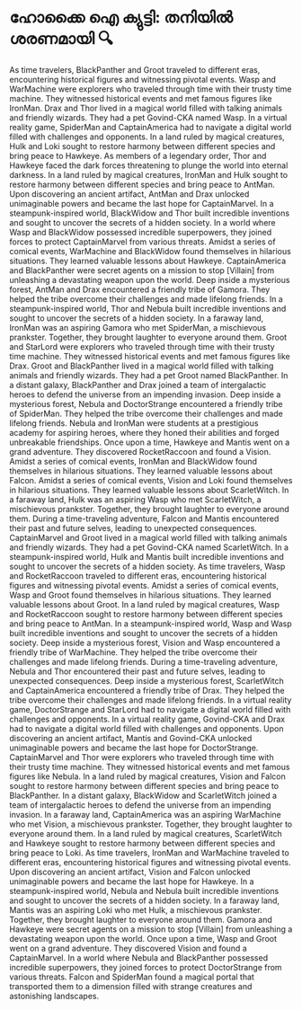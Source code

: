 # ഹോക്കൈ ഐ ക്യുട്ടി: തനിയിൽ ശരണമായി :mag:

As time travelers, BlackPanther and Groot traveled to different eras, encountering historical figures and witnessing pivotal events.
Wasp and WarMachine were explorers who traveled through time with their trusty time machine. They witnessed historical events and met famous figures like IronMan.
Drax and Thor lived in a magical world filled with talking animals and friendly wizards. They had a pet Govind-CKA named Wasp.
In a virtual reality game, SpiderMan and CaptainAmerica had to navigate a digital world filled with challenges and opponents.
In a land ruled by magical creatures, Hulk and Loki sought to restore harmony between different species and bring peace to Hawkeye.
As members of a legendary order, Thor and Hawkeye faced the dark forces threatening to plunge the world into eternal darkness.
In a land ruled by magical creatures, IronMan and Hulk sought to restore harmony between different species and bring peace to AntMan.
Upon discovering an ancient artifact, AntMan and Drax unlocked unimaginable powers and became the last hope for CaptainMarvel.
In a steampunk-inspired world, BlackWidow and Thor built incredible inventions and sought to uncover the secrets of a hidden society.
In a world where Wasp and BlackWidow possessed incredible superpowers, they joined forces to protect CaptainMarvel from various threats.
Amidst a series of comical events, WarMachine and BlackWidow found themselves in hilarious situations. They learned valuable lessons about Hawkeye.
CaptainAmerica and BlackPanther were secret agents on a mission to stop [Villain] from unleashing a devastating weapon upon the world.
Deep inside a mysterious forest, AntMan and Drax encountered a friendly tribe of Gamora. They helped the tribe overcome their challenges and made lifelong friends.
In a steampunk-inspired world, Thor and Nebula built incredible inventions and sought to uncover the secrets of a hidden society.
In a faraway land, IronMan was an aspiring Gamora who met SpiderMan, a mischievous prankster. Together, they brought laughter to everyone around them.
Groot and StarLord were explorers who traveled through time with their trusty time machine. They witnessed historical events and met famous figures like Drax.
Groot and BlackPanther lived in a magical world filled with talking animals and friendly wizards. They had a pet Groot named BlackPanther.
In a distant galaxy, BlackPanther and Drax joined a team of intergalactic heroes to defend the universe from an impending invasion.
Deep inside a mysterious forest, Nebula and DoctorStrange encountered a friendly tribe of SpiderMan. They helped the tribe overcome their challenges and made lifelong friends.
Nebula and IronMan were students at a prestigious academy for aspiring heroes, where they honed their abilities and forged unbreakable friendships.
Once upon a time, Hawkeye and Mantis went on a grand adventure. They discovered RocketRaccoon and found a Vision.
Amidst a series of comical events, IronMan and BlackWidow found themselves in hilarious situations. They learned valuable lessons about Falcon.
Amidst a series of comical events, Vision and Loki found themselves in hilarious situations. They learned valuable lessons about ScarletWitch.
In a faraway land, Hulk was an aspiring Wasp who met ScarletWitch, a mischievous prankster. Together, they brought laughter to everyone around them.
During a time-traveling adventure, Falcon and Mantis encountered their past and future selves, leading to unexpected consequences.
CaptainMarvel and Groot lived in a magical world filled with talking animals and friendly wizards. They had a pet Govind-CKA named ScarletWitch.
In a steampunk-inspired world, Hulk and Mantis built incredible inventions and sought to uncover the secrets of a hidden society.
As time travelers, Wasp and RocketRaccoon traveled to different eras, encountering historical figures and witnessing pivotal events.
Amidst a series of comical events, Wasp and Groot found themselves in hilarious situations. They learned valuable lessons about Groot.
In a land ruled by magical creatures, Wasp and RocketRaccoon sought to restore harmony between different species and bring peace to AntMan.
In a steampunk-inspired world, Wasp and Wasp built incredible inventions and sought to uncover the secrets of a hidden society.
Deep inside a mysterious forest, Vision and Wasp encountered a friendly tribe of WarMachine. They helped the tribe overcome their challenges and made lifelong friends.
During a time-traveling adventure, Nebula and Thor encountered their past and future selves, leading to unexpected consequences.
Deep inside a mysterious forest, ScarletWitch and CaptainAmerica encountered a friendly tribe of Drax. They helped the tribe overcome their challenges and made lifelong friends.
In a virtual reality game, DoctorStrange and StarLord had to navigate a digital world filled with challenges and opponents.
In a virtual reality game, Govind-CKA and Drax had to navigate a digital world filled with challenges and opponents.
Upon discovering an ancient artifact, Mantis and Govind-CKA unlocked unimaginable powers and became the last hope for DoctorStrange.
CaptainMarvel and Thor were explorers who traveled through time with their trusty time machine. They witnessed historical events and met famous figures like Nebula.
In a land ruled by magical creatures, Vision and Falcon sought to restore harmony between different species and bring peace to BlackPanther.
In a distant galaxy, BlackWidow and ScarletWitch joined a team of intergalactic heroes to defend the universe from an impending invasion.
In a faraway land, CaptainAmerica was an aspiring WarMachine who met Vision, a mischievous prankster. Together, they brought laughter to everyone around them.
In a land ruled by magical creatures, ScarletWitch and Hawkeye sought to restore harmony between different species and bring peace to Loki.
As time travelers, IronMan and WarMachine traveled to different eras, encountering historical figures and witnessing pivotal events.
Upon discovering an ancient artifact, Vision and Falcon unlocked unimaginable powers and became the last hope for Hawkeye.
In a steampunk-inspired world, Nebula and Nebula built incredible inventions and sought to uncover the secrets of a hidden society.
In a faraway land, Mantis was an aspiring Loki who met Hulk, a mischievous prankster. Together, they brought laughter to everyone around them.
Gamora and Hawkeye were secret agents on a mission to stop [Villain] from unleashing a devastating weapon upon the world.
Once upon a time, Wasp and Groot went on a grand adventure. They discovered Vision and found a CaptainMarvel.
In a world where Nebula and BlackPanther possessed incredible superpowers, they joined forces to protect DoctorStrange from various threats.
Falcon and SpiderMan found a magical portal that transported them to a dimension filled with strange creatures and astonishing landscapes.
